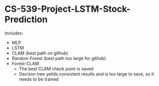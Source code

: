# CS-539-Project-LSTM-Stock-Prediction
Includes: 
- MLP
- LSTM
- CLAM (best path on github)
- Random Forest (best path too large for github)
- Forest-CLAM
   - The best CLAM check point is saved
   - Decison tree yeilds consistent results and is too large to save, so it needs to be trained
